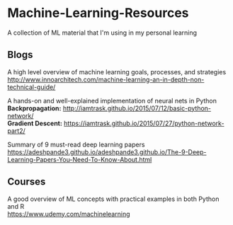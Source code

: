 # Machine-Learning-Resources

A collection of ML material that I'm using in my personal learning

## Blogs
A high level overview of machine learning goals, processes, and strategies  
http://www.innoarchitech.com/machine-learning-an-in-depth-non-technical-guide/

A hands-on and well-explained implementation of neural nets in Python   
**Backpropagation:** http://iamtrask.github.io/2015/07/12/basic-python-network/   
**Gradient Descent:** https://iamtrask.github.io/2015/07/27/python-network-part2/

Summary of 9 must-read deep learning papers   
https://adeshpande3.github.io/adeshpande3.github.io/The-9-Deep-Learning-Papers-You-Need-To-Know-About.html   

## Courses
A good overview of ML concepts with practical examples in both Python and R   
https://www.udemy.com/machinelearning

